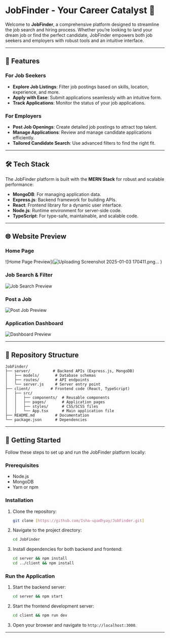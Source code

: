 # JobFinder - Your Career Catalyst 🚀

Welcome to **JobFinder**, a comprehensive platform designed to streamline the job search and hiring process. Whether you’re looking to land your dream job or find the perfect candidate, JobFinder empowers both job seekers and employers with robust tools and an intuitive interface.

---

## 🌟 Features

### For Job Seekers
- **Explore Job Listings**: Filter job postings based on skills, location, experience, and more.
- **Apply with Ease**: Submit applications seamlessly with an intuitive form.
- **Track Applications**: Monitor the status of your job applications.

### For Employers
- **Post Job Openings**: Create detailed job postings to attract top talent.
- **Manage Applications**: Review and manage candidate applications efficiently.
- **Tailored Candidate Search**: Use advanced filters to find the right fit.

---

## 🛠️ Tech Stack

The JobFinder platform is built with the **MERN Stack** for robust and scalable performance:

- **MongoDB**: For managing application data.
- **Express.js**: Backend framework for building APIs.
- **React**: Frontend library for a dynamic user interface.
- **Node.js**: Runtime environment for server-side code.
- **TypeScript**: For type-safe, maintainable, and scalable code.

---

## 🌐 Website Preview

### Home Page
![Home Page Preview](![Uploading Screenshot 2025-01-03 170411.png…]()
)

### Job Search & Filter
![Job Search Preview](https://dummyimage.com/1200x600/282c34/ffffff&text=Job+Search+Screenshot)

### Post a Job
![Post Job Preview](https://dummyimage.com/1200x600/282c34/ffffff&text=Post+Job+Screenshot)

### Application Dashboard
![Dashboard Preview](https://dummyimage.com/1200x600/282c34/ffffff&text=Dashboard+Screenshot)

---

## 📂 Repository Structure

```plaintext
JobFinder/
├── server/          # Backend APIs (Express.js, MongoDB)
│   ├── models/       # Database schemas
│   ├── routes/       # API endpoints
│   └── server.js     # Server entry point
├── client/         # Frontend code (React, TypeScript)
│   ├── src/
│   │   ├── components/  # Reusable components
│   │   ├── pages/       # Application pages
│   │   ├── styles/      # CSS/SCSS files
│   │   └── App.tsx      # Main application file
├── README.md         # Documentation
└── package.json      # Dependencies
```

---

## 🚀 Getting Started

Follow these steps to set up and run the JobFinder platform locally:

### Prerequisites
- Node.js
- MongoDB
- Yarn or npm

### Installation
1. Clone the repository:
   ```bash
   git clone [https://github.com/Isha-upadhyay/JobFinder.git]
   ```
2. Navigate to the project directory:
   ```bash
   cd JobFinder
   ```
3. Install dependencies for both backend and frontend:
   ```bash
   cd server && npm install
   cd ../client && npm install
   ```

### Run the Application
1. Start the backend server:
   ```bash
   cd server && npm start
   ```
2. Start the frontend development server:
   ```bash
   cd client && npm run dev
   ```

3. Open your browser and navigate to `http://localhost:3000`.

---


